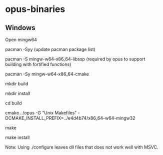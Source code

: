 # opus-binaries

## Windows

Open mingw64

pacman -Syy (update pacman package list)

pacman -S mingw-w64-x86_64-libssp (required by opus to support building with fortified functions)

pacman -Sy mingw-w64-x86_64-cmake

mkdir build

mkdir install

cd build

cmake ../opus -G "Unix Makefiles" -DCMAKE_INSTALL_PREFIX=../e4d4b74/x86_64-w64-mingw32

make

make install


Note: Using ./configure leaves dll files that does not work well with MSVC.
